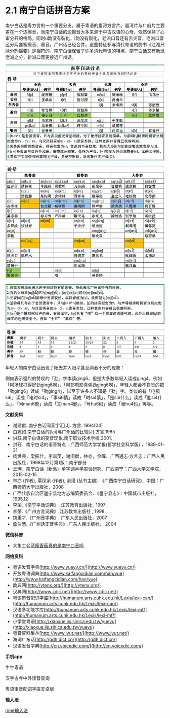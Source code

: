 # 2.1 南宁白话拼音方案

南宁白话是粤方言的一个重要分支，属于粤语的邕浔方言片。邕浔片与广府片主要差在一个边擦音，而南宁白话的边擦音大多来源于中古汉语的心母，依然保持了心审分开的格局，同时u韵没有裂化，i韵没有裂化，老派口音还有舌尖音，老派口音区分两套塞擦音、塞音，广州话已经合并，这些特征都与清代粤语的韵书《江湖尺牍分韵撮要》是相符的，南宁白话保留了许多清代粤语的特点，南宁白话又有新派老派之分，新派口音更接近广州话。

![](/img/section2.1/import.png)

![](/img/section2.1/import2.png)

![](/img/section2.1/import3.png)

![](/img/section2.1/import4.png)

年轻人的南宁白话出现了阳去并入阳平甚至两者不分的现象：

例如表示强烈的赞叹的「劲」字本读ging6，但是大多数年轻人读成ging4，例如「阿场球打得好劲ging6啊」，「阿部电影真係劲ging6啊」，年轻人都会不自觉的把「劲ging6」读成「劲ging4」，以至于许多人不知是「劲」字。类似的有「电视si6」读成「电时si4」，「事si6情」读成「时si4情」，「是si6什么」读成「匙si4什么」，「问man6题」读成「文man4题」，「号hu6码」读成「毫hu4码」等等。

**文献资料**

* 谢建猷. 南宁白话同音字汇\[J\]. 方言. 1994\(04\)
* 白宛如.南宁白话的\[lai\]与广州话的比较\[J\].方言,1985
* 洪珏.南宁白话的变音现象.南宁职业技术学校,2001.
* 洪珏．南宁白话的语音特点：广西师范大学学报\(哲学社会科学版\) ，1989-01-31
* 杨焕典，梁振仕，李谱英，谢间猷，林亦，余晖．广西通志·方言志：广西人民出版社，1998年12月第1版：南宁部分
* 王珅．南宁白话（新派）单字调声学实验研究．广西南宁：广西大学文学院，2015-02-15
* 林亦 \(作者\), 覃凤余 \(作者\), 余瑾 \(丛书主编\)．《广西南宁白话研究》．中国：广西师范大学出版社，2008
* 广西壮族自治区邕宁县地方志编纂委员会．《邕宁县志》：中国城市出版社，1995.12
* 李荣.《南宁平话词典》. 江苏教育出版社 , 1997
* 李荣.《广州方言词典》.江苏教育出版社 , 1998
* 饶秉才.《广州音字典》. 广东人民出版社，2007
* 詹伯慧.《广州话正音字典》.广东人民出版社， 2004

**微信科普**

* 大象工会[蓝瘦香菇真的是南宁口音吗](https://mp.weixin.qq.com/s?__biz=MjM5NzQwNjcyMQ==&mid=2651007218&idx=1&sn=1886a455a5742771eea8e7b71e9d6598&chksm=bd2df99c8a5a708aad75ae360655fded0bc4975bd4f8147c3aac72e6a3e12593267d4267ad85&scene=0#rd)

**网络资料**

* 粤语发音字典[http://www.yueyv.cn/](http://www.yueyv.cn/)
* 开放粤语词典[http://www.kaifangcidian.com/han/yue](http://www.kaifangcidian.com/han/yue)
* 韵典网[http://ytenx.org/](http://ytenx.org/)
* 汉典网[http://www.zdic.net/](http://www.zdic.net/)
* 粤语审音配词字库[http://humanum.arts.cuhk.edu.hk/Lexis/lexi-can/](http://humanum.arts.cuhk.edu.hk/Lexis/lexi-can/)
* 汉语多功能字库[http://humanum.arts.cuhk.edu.hk/Lexis/lexi-mf/](http://humanum.arts.cuhk.edu.hk/Lexis/lexi-mf/)
* 小学堂粤语[http://xiaoxue.iis.sinica.edu.tw/yueyu](http://xiaoxue.iis.sinica.edu.tw/yueyu)
* 粤音资料集丛[http://www.jyut.net/](http://www.jyut.net/)
* 海词广东话[http://gdh.dict.cn/](http://gdh.dict.cn/)
* 汉语发音字典[http://cn.voicedic.com/](http://cn.voicedic.com/)

**手机app**

牛牛粤语

汉字古今中外读音查询

粤语审音配词字库安卓版

**输入法**

[rime输入法](http://rime.im/)

